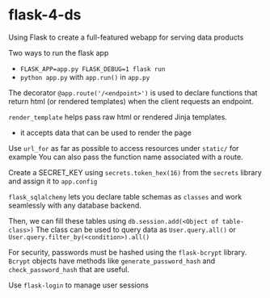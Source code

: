 # flask-4-ds
Using Flask to create a full-featured webapp for serving data products

Two ways to run the flask app
- `FLASK_APP=app.py FLASK_DEBUG=1 flask run`
- `python app.py` with `app.run()` in `app.py`

The decorator `@app.route('/<endpoint>')` is used to declare functions
that return html (or rendered templates) when the client requests an endpoint.

`render_template` helps pass raw html or rendered Jinja templates.
- it accepts data that can be used to render the page

Use `url_for` as far as possible to access resources under `static/` for example
You can also pass the function name associated with a route.

Create a SECRET_KEY using `secrets.token_hex(16)` from the `secrets` library
and assign it to `app.config`

`flask_sqlalchemy` lets you declare table schemas as `classes`
and work seamlessly with any database backend.

Then, we can fill these tables using `db.session.add(<Object of table-class>)`
The class can be used to query data as `User.query.all()` or `User.query.filter_by(<condition>).all()`

For security, passwords must be hashed using the `flask-bcrypt` library.
`Bcrypt` objects have methods like `generate_password_hash` and `check_password_hash` that are useful.

Use `flask-login` to manage user sessions
